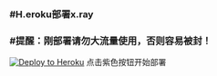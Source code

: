 ### #H.eroku部署x.ray

### #提醒：刚部署请勿大流量使用，否则容易被封！

<p><a href="https://dashboard.heroku.com/new?template=https://github.com/dihoih/rax"> <img src="https://www.herokucdn.com/deploy/button.svg" alt="Deploy to Heroku" /></a> 点击紫色按钮开始部署</p>
